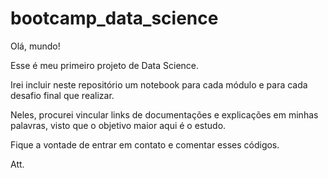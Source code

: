 # bootcamp_data_science

Olá, mundo!

Esse é meu primeiro projeto de Data Science.

Irei incluir neste repositório um notebook para cada módulo e para cada desafio final que realizar.

Neles, procurei vincular links de documentações e explicações em minhas palavras, visto que o objetivo maior aqui é o estudo.

Fique a vontade de entrar em contato e comentar esses códigos.

Att.
